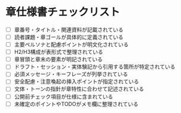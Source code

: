 # 章仕様書チェックリスト

- [ ] 章番号・タイトル・関連資料が記載されている
- [ ] 読者課題・章ゴールが具体的に定義されている
- [ ] 主要ペルソナと配慮ポイントが明文化されている
- [ ] H2/H3構成が表形式で整理されている
- [ ] 章冒頭と章末の要素が明記されている
- [ ] ドラフト・セッション・実体験記から引用する箇所が特定されている
- [ ] 必須メッセージ・キーフレーズが列挙されている
- [ ] 安全配慮・注意喚起の挿入ポイントが指定されている
- [ ] 文体・トーンの指針が章特性に合わせて記述されている
- [ ] 公開前チェック項目が仕様に含まれている
- [ ] 未確定のポイントやTODOがメモ欄に整理されている
